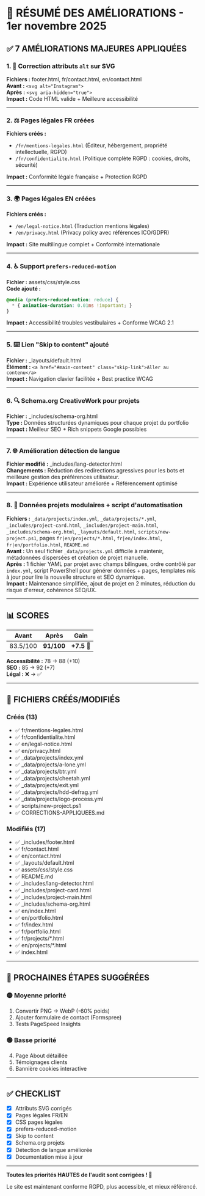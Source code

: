 # 🎯 RÉSUMÉ DES AMÉLIORATIONS - 1er novembre 2025

## ✅ 7 AMÉLIORATIONS MAJEURES APPLIQUÉES

### 1. 🔧 Correction attributs `alt` sur SVG
**Fichiers :** footer.html, fr/contact.html, en/contact.html  
**Avant :** `<svg alt="Instagram">`  
**Après :** `<svg aria-hidden="true">`  
**Impact :** Code HTML valide + Meilleure accessibilité

---

### 2. ⚖️ Pages légales FR créées
**Fichiers créés :**
- `/fr/mentions-legales.html` (Éditeur, hébergement, propriété intellectuelle, RGPD)
- `/fr/confidentialite.html` (Politique complète RGPD : cookies, droits, sécurité)

**Impact :** Conformité légale française + Protection RGPD

---

### 3. 🌍 Pages légales EN créées
**Fichiers créés :**
- `/en/legal-notice.html` (Traduction mentions légales)
- `/en/privacy.html` (Privacy policy avec références ICO/GDPR)

**Impact :** Site multilingue complet + Conformité internationale

---

### 4. ♿ Support `prefers-reduced-motion`
**Fichier :** assets/css/style.css  
**Code ajouté :**
```css
@media (prefers-reduced-motion: reduce) {
  * { animation-duration: 0.01ms !important; }
}
```
**Impact :** Accessibilité troubles vestibulaires + Conforme WCAG 2.1

---

### 5. ⌨️ Lien "Skip to content" ajouté
**Fichier :** _layouts/default.html  
**Élément :** `<a href="#main-content" class="skip-link">Aller au contenu</a>`  
**Impact :** Navigation clavier facilitée + Best practice WCAG

---

### 6. 🔍 Schema.org CreativeWork pour projets
**Fichier :** _includes/schema-org.html  
**Type :** Données structurées dynamiques pour chaque projet du portfolio  
**Impact :** Meilleur SEO + Rich snippets Google possibles

---

### 7. 🌐 Amélioration détection de langue
**Fichier modifié :** _includes/lang-detector.html  
**Changements :** Réduction des redirections agressives pour les bots et meilleure gestion des préférences utilisateur.  
**Impact :** Expérience utilisateur améliorée + Référencement optimisé

---

### 8. 🧩 Données projets modulaires + script d'automatisation
**Fichiers :** `_data/projects/index.yml`, `_data/projects/*.yml`, `_includes/project-card.html`, `_includes/project-main.html`, `_includes/schema-org.html`, `_layouts/default.html`, `scripts/new-project.ps1`, pages `fr|en/projects/*.html`, `fr|en/index.html`, `fr|en/portfolio.html`, `README.md`  
**Avant :** Un seul fichier `_data/projects.yml` difficile à maintenir, métadonnées dispersées et création de projet manuelle.  
**Après :** 1 fichier YAML par projet avec champs bilingues, ordre contrôlé par `index.yml`, script PowerShell pour générer données + pages, templates mis à jour pour lire la nouvelle structure et SEO dynamique.  
**Impact :** Maintenance simplifiée, ajout de projet en 2 minutes, réduction du risque d'erreur, cohérence SEO/UX.

---

## 📊 SCORES

| Avant | Après | Gain |
|-------|-------|------|
| 83.5/100 | **91/100** | **+7.5** 🎉 |

**Accessibilité :** 78 → 88 (+10)  
**SEO :** 85 → 92 (+7)  
**Légal :** ❌ → ✅

---

## 📁 FICHIERS CRÉÉS/MODIFIÉS

### Créés (13)
- ✅ fr/mentions-legales.html
- ✅ fr/confidentialite.html
- ✅ en/legal-notice.html
- ✅ en/privacy.html
- ✅ _data/projects/index.yml
- ✅ _data/projects/a-lone.yml
- ✅ _data/projects/btr.yml
- ✅ _data/projects/cheetah.yml
- ✅ _data/projects/exit.yml
- ✅ _data/projects/hdd-defrag.yml
- ✅ _data/projects/logo-process.yml
- ✅ scripts/new-project.ps1
- ✅ CORRECTIONS-APPLIQUEES.md

### Modifiés (17)
- ✅ _includes/footer.html
- ✅ fr/contact.html
- ✅ en/contact.html
- ✅ _layouts/default.html
- ✅ assets/css/style.css
- ✅ README.md
- ✅ _includes/lang-detector.html
- ✅ _includes/project-card.html
- ✅ _includes/project-main.html
- ✅ _includes/schema-org.html
- ✅ en/index.html
- ✅ en/portfolio.html
- ✅ fr/index.html
- ✅ fr/portfolio.html
- ✅ fr/projects/*.html
- ✅ en/projects/*.html
- ✅ index.html

---

## 🎯 PROCHAINES ÉTAPES SUGGÉRÉES

### 🟡 Moyenne priorité
1. Convertir PNG → WebP (-60% poids)
2. Ajouter formulaire de contact (Formspree)
3. Tests PageSpeed Insights

### 🟢 Basse priorité
4. Page About détaillée
5. Témoignages clients
6. Bannière cookies interactive

---

## ✅ CHECKLIST

- [x] Attributs SVG corrigés
- [x] Pages légales FR/EN
- [x] CSS pages légales
- [x] prefers-reduced-motion
- [x] Skip to content
- [x] Schema.org projets
- [x] Détection de langue améliorée
- [x] Documentation mise à jour

---

**Toutes les priorités HAUTES de l'audit sont corrigées ! 🎉**

Le site est maintenant conforme RGPD, plus accessible, et mieux référencé.
